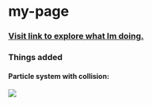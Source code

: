 # my-page

<h3><a href="https://andreshf.github.io/my-page/">Visit link to explore what Im doing.</a></h3>

<h3>Things added</h3>


<h4>Particle system with collision:</h4>
<img src="https://github.com/AndresHF/my-page/blob/master/readme/particles.gif?raw=true"/>
